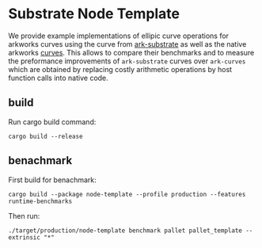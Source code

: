 # Substrate Node Template

We provide example implementations of ellipic curve operations for arkworks curves using the curve from [ark-substrate](https://github.com/paritytech/ark-substrate) as well as the native arkworks [curves](https://github.com/arkworks-rs/curves). This allows to compare their benchmarks and to measure the preformance improvements of `ark-substrate` curves over `ark-curves` which are obtained by replacing costly arithmetic operations by host function calls into native code.

## build

Run cargo build command:

```shell
cargo build --release
```

## benachmark

First build for benachmark:

```shell
cargo build --package node-template --profile production --features runtime-benchmarks
```

Then run:

```shell
./target/production/node-template benchmark pallet pallet_template --extrinsic "*"
```

